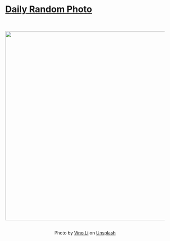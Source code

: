 # [Daily Random Photo](https://www.dailyrandomphoto.com/)

<div align="center">
  <br>
  <br>
  <a href="https://www.dailyrandomphoto.com/p/2020/2020-08-18/"><img src="https://images.unsplash.com/photo-1595296647731-432e76106504?ixlib=rb-1.2.1&q=80&fm=jpg&crop=entropy&cs=tinysrgb&w=1080&fit=max&ixid=eyJhcHBfaWQiOjc3NTA4fQ" width="600px"></a>
  <br>
  <br>
  <p class="has-text-grey">Photo by <a href="https://unsplash.com/@vinomamba24?utm_source=Daily%20Random%20Photo&amp;utm_medium=referral" target="_blank" rel="noopener noreferrer">Vino Li</a> on <a href="https://unsplash.com/photos/pmod1h3HS5g?utm_source=Daily%20Random%20Photo&amp;utm_medium=referral" target="_blank" rel="noopener noreferrer">Unsplash</a></p>
</div>
